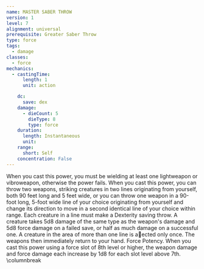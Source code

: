 ```yaml
---
name: MASTER SABER THROW
version: 1
level: 7
alignment: universal
prerequisite: Greater Saber Throw
type: force
tags:
  - damage
classes:
  - force
mechanics:
  - castingTime:
      length: 1
      unit: action

    dc:
      save: dex
    damage:
      - dieCount: 5
        dieType: 8
        type: force
    duration:
      length: Instantaneous
      unit: 
    range:
      short: Self
    concentration: False
---
```

When you cast this power, you must be wielding at
least one lightweapon or vibroweapon, otherwise the
power fails. When you cast this power, you can throw
two weapons, striking creatures in two lines originating
from yourself, both 90 feet long and 5 feet wide, or you
can throw one weapon in a 90-foot long, 5-foot wide
line of your choice originating from yourself and
change its direction to move in a second identical line
of your choice within range. Each creature in a line
must make a Dexterity saving throw. A creature takes
5d8 damage of the same type as the weapon's damage
and 5d8 force damage on a failed save, or half as much
damage on a successful one. A creature in the area of
more than one line is a􀃠ected only once. The weapons
then immediately return to your hand.
Force Potency. When you cast this power using a
force slot of 8th level or higher, the weapon damage
and force damage each increase by 1d8 for each slot
level above 7th. \columnbreak

    